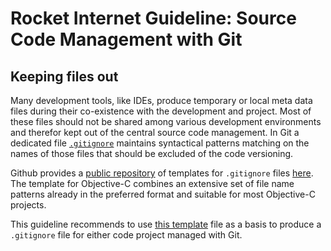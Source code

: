 # Rocket Internet Guideline: Source Code Management with Git

## Keeping files out

Many development tools, like IDEs, produce temporary or local meta data files during their co-existence with the development and project. 
Most of these files should not be shared among various development environments and therefor kept  out of the central source code management. 
In Git a dedicated file [`.gitignore`](http://git-scm.com/docs/gitignore) maintains syntactical patterns matching on the names of those files that should be excluded of the code versioning.

Github provides a [public repository](https://github.com/github/gitignore) of templates for `.gitignore` files [here](https://github.com/github/gitignore/blob/master/Objective-C.gitignore). The template for Objective-C combines an extensive set of file name patterns already in the preferred format and 
suitable for most Objective-C projects.

This guideline recommends to use [this template](https://github.com/github/gitignore/blob/master/Objective-C.gitignore) file as a basis to produce a `.gitignore` file for either code project managed with Git.